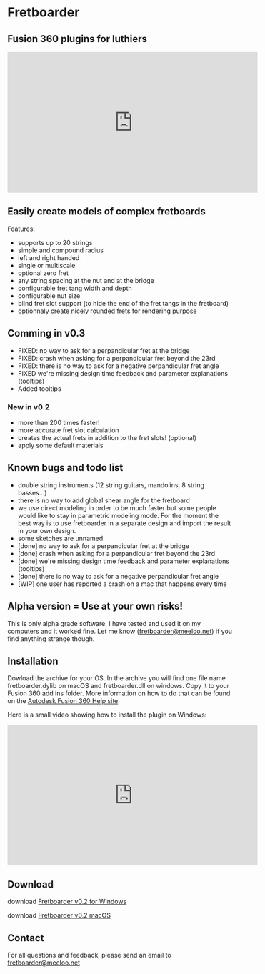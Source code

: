 #  Fretboarder
##  Fusion 360 plugins for luthiers

<iframe width="560" height="315" src="https://www.youtube.com/embed/HSuFJhZLFmo" frameborder="0" allow="autoplay; encrypted-media" allowfullscreen></iframe>

## Easily create models of complex fretboards
Features:
* supports up to 20 strings
* simple and compound radius
* left and right handed
* single or multiscale
* optional zero fret
* any string spacing at the nut and at the bridge
* configurable fret tang width and depth
* configurable nut size
* blind fret slot support (to hide the end of the fret tangs in the fretboard) 
* optionnaly create nicely rounded frets for rendering purpose

## Comming in v0.3
* FIXED: no way to ask for a perpandicular fret at the bridge
* FIXED: crash when asking for a perpandicular fret beyond the 23rd
* FIXED: there is no way to ask for a negative perpandicular fret angle
* FIXED we're missing design time feedback and parameter explanations (tooltips)
* Added tooltips

### New in v0.2
* more than 200 times faster!
* more accurate fret slot calculation
* creates the actual frets in addition to the fret slots! (optional)
* apply some default materials

## Known bugs and todo list
* double string instruments (12 string guitars, mandolins, 8 string basses...)
* there is no way to add global shear angle for the fretboard
* we use direct modeling in order to be much faster but some people would like to stay in parametric modeling mode. For the moment the best way is to use fretboarder in a separate design and import the result in your own design.
* some sketches are unnamed
* [done] no way to ask for a perpandicular fret at the bridge
* [done] crash when asking for a perpandicular fret beyond the 23rd
* [done] we're missing design time feedback and parameter explanations (tooltips)
* [done] there is no way to ask for a negative perpandicular fret angle
* [WIP] one user has reported a crash on a mac that happens every time

## Alpha version = Use at your own risks!
This is only alpha grade software.
I have tested and used it on my computers and it worked fine. Let me know (<fretboarder@meeloo.net>) if you find anything strange though.  

## Installation
Dowload the archive for your OS. In the archive you will find one file name fretboarder.dylib on macOS and fretboarder.dll on windows. Copy it to your Fusion 360 add ins folder. More information on how to do that can be found on the [Autodesk Fusion 360 Help site](https://knowledge.autodesk.com/support/fusion-360/troubleshooting/caas/sfdcarticles/sfdcarticles/How-to-install-an-ADD-IN-and-Script-in-Fusion-360.html)

Here is a small video showing how to install the plugin on Windows:
<iframe width="560" height="315" src="https://www.youtube.com/embed/e96nMz-E10Y" frameborder="0" allow="autoplay; encrypted-media" allowfullscreen></iframe>

## Download
download [Fretboarder v0.2 for Windows](bin/windows/Fretboarder_win_0.2.zip)

download [Fretboarder v0.2 macOS](bin/macOS/Fretboarder_mac_0.2.zip)

## Contact
For all questions and feedback, please send an email to <fretboarder@meeloo.net>
